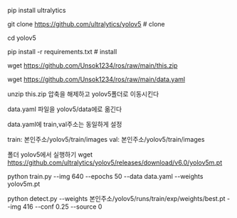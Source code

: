 pip install ultralytics


git clone https://github.com/ultralytics/yolov5  # clone


cd yolov5




pip install -r requirements.txt  # install

wget https://github.com/Unsok1234/ros/raw/main/this.zip



wget https://github.com/Unsok1234/ros/raw/main/data.yaml

unzip this.zip
압축을 해제하고 yolov5폴더로 이동시킨다


data.yaml 파일을 yolov5/data에로 옮긴다

data.yaml에 train,val주소는 동일하게 설정

train: 본인주소/yolov5/train/images
val: 본인주소/yolov5/train/images



폴더 yolov5에서 실행하기
wget https://github.com/ultralytics/yolov5/releases/download/v6.0/yolov5m.pt




python train.py --img 640 --epochs 50 --data data.yaml --weights yolov5m.pt



python detect.py --weights 본인주소/yolov5/runs/train/exp/weights/best.pt --img 416 --conf 0.25 --source 0
